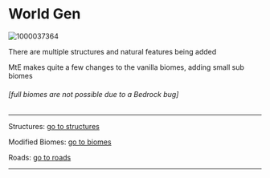 # World Gen

![1000037364](https://github.com/1D10T1C-STUD10S/more-to-explore/assets/112738649/f1fdad4a-4500-42ac-871b-868311be023e)

There are multiple structures and natural features being added

MtE makes quite a few changes to the vanilla biomes, adding small sub biomes
###### [full biomes are not possible due to a Bedrock bug]

---

Structures: [go to structures](https://1d10t1c-stud10s.github.io/more-to-explore/structures.html)

Modified Biomes: [go to biomes](https://1d10t1c-stud10s.github.io/more-to-explore/biomes.html)

Roads: [go to roads](https://1d10t1c-stud10s.github.io/more-to-explore/road.html)

---
